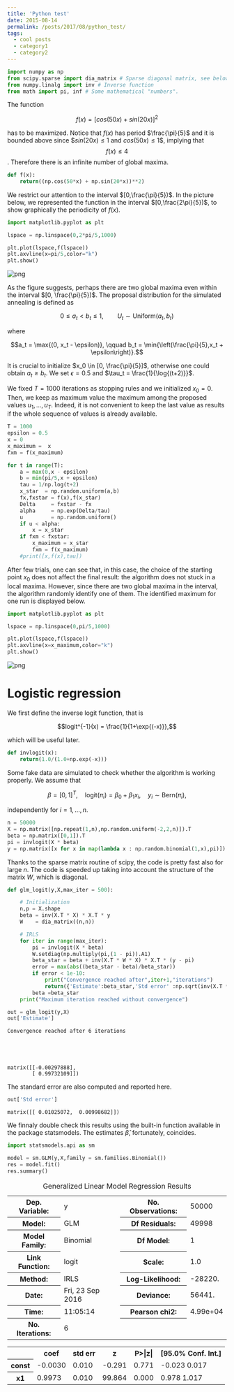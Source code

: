 ```yaml
---
title: 'Python test'
date: 2015-08-14
permalink: /posts/2017/08/python_test/
tags:
  - cool posts
  - category1
  - category2
---
```



```python
import numpy as np
from scipy.sparse import dia_matrix # Sparse diagonal matrix, see below
from numpy.linalg import inv # Inverse function
from math import pi, inf # Some mathematical "numbers".
```

The function

$$f(x) = [cos(50x) + sin(20x)]^2$$

has to be maximized. Notice that $f(x)$ has period $\frac{\pi}{5}$ and it is bounded above since $$sin(20x) \le 1$ and $cos(50x) \le 1$$, implying that $$f(x) \le 4$$. Therefore there is an infinite number of global maxima.


```python
def f(x):
    return((np.cos(50*x) + np.sin(20*x))**2)
```

We restrict our attention to the interval $[0,\frac{\pi}{5})$. In the picture below, we represented the function in the interval $[0,\frac{2\pi}{5})$, to show graphically the periodicity of $f(x)$.


```python
import matplotlib.pyplot as plt

lspace = np.linspace(0,2*pi/5,1000)

plt.plot(lspace,f(lspace))
plt.axvline(x=pi/5,color="k")
plt.show()
```


![png](output_6_0.png)


As the figure suggests, perhaps there are two global maxima even within the interval $[0, \frac{\pi}{5})$. The proposal distribution for the simulated annealing is defined as

$$0 \le a_t < b_t \le 1, \qquad U_t \sim \text{Uniform}(a_t,b_t)$$

where

$$a_t = \max{(0, x_t - \epsilon)}, \qquad b_t = \min{\left(\frac{\pi}{5},x_t + \epsilon\right)}.$$

It is crucial to initialize $x_0 \in [0, \frac{\pi}{5}]$, otherwise one could obtain $a_t \ge b_t$. We set $\epsilon = 0.5$ and $\tau_t = \frac{1}{\log{(t+2)}}$.

We fixed $T = 1000$ iterations as stopping rules and we initialized $x_0 = 0$. Then, we keep as maximum value the maximum among the proposed values $u_1,\dots,u_T$. Indeed, it is not convenient to keep the last value as results if the whole sequence of values is already available.


```python
T = 1000
epsilon = 0.5   
x = 0       
x_maximum =  x
fxm = f(x_maximum)

for t in range(T):
    a = max(0,x - epsilon)
    b = min(pi/5,x + epsilon)
    tau = 1/np.log(t+2)
    x_star  = np.random.uniform(a,b)
    fx,fxstar = f(x),f(x_star)
    Delta     = fxstar - fx
    alpha     = np.exp(Delta/tau)
    u         = np.random.uniform()
    if u < alpha:
        x = x_star
    if fxm < fxstar:
        x_maximum = x_star
        fxm = f(x_maximum)
    #print([x,f(x),tau])
```

After few trials, one can see that, in this case, the choice of the starting point $x_0$ does not affect the final result: the algorithm does not stuck in a local maxima. However, since there are two global maxima in the interval, the algorithm randomly identify one of them. The identified maximum for one run is displayed below.


```python
import matplotlib.pyplot as plt

lspace = np.linspace(0,pi/5,1000)

plt.plot(lspace,f(lspace))
plt.axvline(x=x_maximum,color="k")
plt.show()
```


![png](output_11_0.png)


# Logistic regression

We first define the inverse logit function, that is

$$logit^{-1}(x) = \frac{1}{1+\exp{(-x)}},$$

which will be useful later.


```python
def invlogit(x):
    return(1.0/(1.0+np.exp(-x)))
```

Some fake data are simulated to check whether the algorithm is working properly. We assume that

$$\beta = [0,1]^T, \quad \text{logit}(\pi_i) = \beta_0 + \beta_1x_i, \quad y_i \sim \text{Bern}(\pi_i),$$

independently for $i=1,\dots,n$.


```python
n = 50000
X = np.matrix([np.repeat(1,n),np.random.uniform(-2,2,n)]).T
beta = np.matrix([0,1]).T
pi = invlogit(X * beta)
y = np.matrix([x for x in map(lambda x : np.random.binomial(1,x),pi)]).T
```

Thanks to the sparse matrix routine of scipy, the code is pretty fast also for large $n$. The code is speeded up taking into account the structure of the matrix $W$, which is diagonal.


```python
def glm_logit(y,X,max_iter = 500):

    # Initialization
    n,p = X.shape
    beta = inv(X.T * X) * X.T * y  
    W    = dia_matrix((n,n))

    # IRLS
    for iter in range(max_iter):
        pi = invlogit(X * beta)
        W.setdiag(np.multiply(pi,(1 - pi)).A1)
        beta_star = beta + inv(X.T * W * X) * X.T * (y - pi)
        error = max(abs((beta_star - beta)/beta_star))
        if error < 1e-10:
            print("Convergence reached after",iter+1,"iterations")
            return({'Estimate':beta_star,'Std error' :np.sqrt(inv(X.T * W * X).diagonal())})
        beta =beta_star
    print("Maximum iteration reached without convergence")
```


```python
out = glm_logit(y,X)
out['Estimate']
```

    Convergence reached after 6 iterations





    matrix([[-0.00297888],
            [ 0.99732109]])



The standard error are also computed and reported here.


```python
out['Std error']
```




    matrix([[ 0.01025072,  0.00998682]])



We finnaly double check this results using the built-in function available in the package statsmodels. The estimates $\hat{\beta}$, fortunately, coincides.


```python
import statsmodels.api as sm

model = sm.GLM(y,X,family = sm.families.Binomial())
res = model.fit()
res.summary()
```




<table class="simpletable">
<caption>Generalized Linear Model Regression Results</caption>
<tr>
  <th>Dep. Variable:</th>          <td>y</td>        <th>  No. Observations:  </th>  <td> 50000</td>
</tr>
<tr>
  <th>Model:</th>                 <td>GLM</td>       <th>  Df Residuals:      </th>  <td> 49998</td>
</tr>
<tr>
  <th>Model Family:</th>       <td>Binomial</td>     <th>  Df Model:          </th>  <td>     1</td>
</tr>
<tr>
  <th>Link Function:</th>        <td>logit</td>      <th>  Scale:             </th>    <td>1.0</td>  
</tr>
<tr>
  <th>Method:</th>               <td>IRLS</td>       <th>  Log-Likelihood:    </th> <td> -28220.</td>
</tr>
<tr>
  <th>Date:</th>           <td>Fri, 23 Sep 2016</td> <th>  Deviance:          </th> <td>  56441.</td>
</tr>
<tr>
  <th>Time:</th>               <td>11:05:14</td>     <th>  Pearson chi2:      </th> <td>4.99e+04</td>
</tr>
<tr>
  <th>No. Iterations:</th>         <td>6</td>        <th>                     </th>     <td> </td>   
</tr>
</table>
<table class="simpletable">
<tr>
    <td></td>       <th>coef</th>     <th>std err</th>      <th>z</th>      <th>P>|z|</th> <th>[95.0% Conf. Int.]</th>
</tr>
<tr>
  <th>const</th> <td>   -0.0030</td> <td>    0.010</td> <td>   -0.291</td> <td> 0.771</td> <td>   -0.023     0.017</td>
</tr>
<tr>
  <th>x1</th>    <td>    0.9973</td> <td>    0.010</td> <td>   99.864</td> <td> 0.000</td> <td>    0.978     1.017</td>
</tr>
</table>
